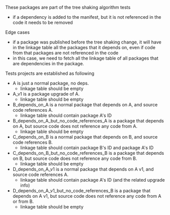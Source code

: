 These packages are part of the tree shaking algorithm tests
- if a dependency is added to the manifest, but it is not referenced in the code it needs to be removed

Edge cases
- if a package was published before the tree shaking change, it will have in the linkage table all the 
packages that it depends on, even if code from that packages are not referenced in the code
- in this case, we need to fetch all the linkage table of all packages that are dependencies in the package.



Tests projects are established as following

- A is just a normal package, no deps.
    - linkage table should be empty
- A_v1 is a package upgrade of A.
    - linkage table should be empty
- B_depends_on_A is a normal package that depends on A, and source code references A.
    - linkage table should contain package A's ID
- B_depends_on_A_but_no_code_references_A is a package that depends on A, but source code does not reference any code from A.
     - linkage table should be empty
- C_depends_on_B is a normal package that depends on B, and source code references B.
     - linkage table should contain package B's ID and package A's ID
- C_depends_on_B_but_no_code_references_B is a package that depends on B, but source code does not reference any code from B.
     - linkage table should be empty
- D_depends_on_A_v1 is a normal package that depends on A v1, and source code references A.
     - linkage table should contain package A's ID (and the related upgrade info)
- D_depends_on_A_v1_but_no_code_references_B is a package that depends on A v1, but source code does not reference any code from A or from B.
     - linkage table should be empty

